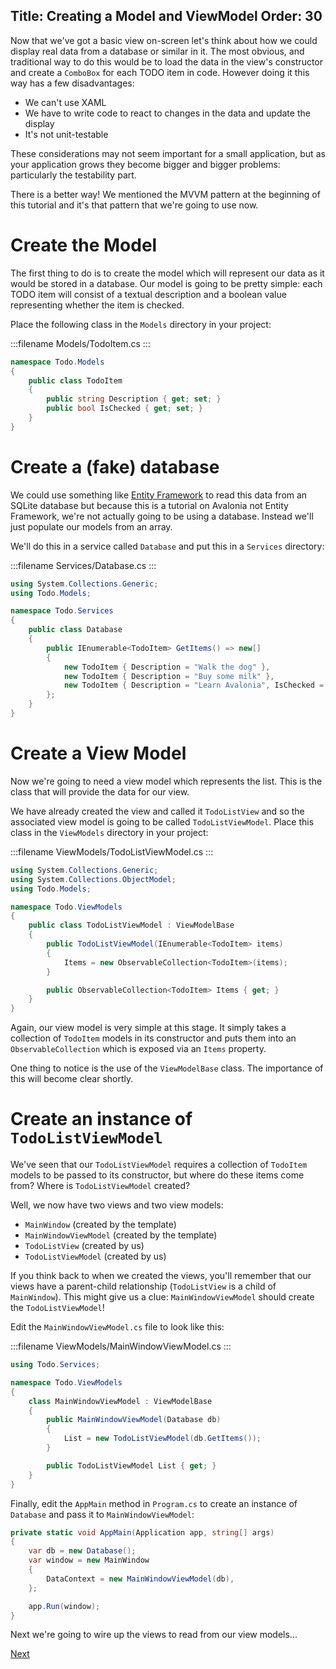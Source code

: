 Title: Creating a Model and ViewModel
Order: 30
---

Now that we've got a basic view on-screen let's think about how we could display real data from a
database or similar in it. The most obvious, and traditional way to do this would be to load the
data in the view's constructor and create a `ComboBox` for each TODO item in code. However doing
it this way has a few disadvantages:

- We can't use XAML
- We have to write code to react to changes in the data and update the display
- It's not unit-testable

These considerations may not seem important for a small application, but as your application grows
they become bigger and bigger problems: particularly the testability part.

There is a better way! We mentioned the MVVM pattern at the beginning of this tutorial and it's
that pattern that we're going to use now.

# Create the Model

The first thing to do is to create the model which will represent our data as it would be stored
in a database. Our model is going to be pretty simple: each TODO item will consist of a textual
description and a boolean value representing whether the item is checked.

Place the following class in the `Models` directory in your project:

:::filename
Models/TodoItem.cs
:::
```csharp
namespace Todo.Models
{
    public class TodoItem
    {
        public string Description { get; set; }
        public bool IsChecked { get; set; }
    }
}
```

# Create a (fake) database

We could use something like
[Entity Framework](https://docs.microsoft.com/en-us/ef/core/get-started/netcore/new-db-sqlite)
to read this data from an SQLite database but because this is a tutorial on Avalonia not Entity
Framework, we're not actually going to be using a database. Instead we'll just populate our
models from an array.

We'll do this in a service called `Database` and put this in a `Services` directory:

:::filename
Services/Database.cs
:::
```csharp
using System.Collections.Generic;
using Todo.Models;

namespace Todo.Services
{
    public class Database
    {
        public IEnumerable<TodoItem> GetItems() => new[]
        {
            new TodoItem { Description = "Walk the dog" },
            new TodoItem { Description = "Buy some milk" },
            new TodoItem { Description = "Learn Avalonia", IsChecked = true },
        };
    }
}
```

# Create a View Model

Now we're going to need a view model which represents the list. This is the class that will provide
the data for our view.

We have already created the view and called it `TodoListView` and so the associated view model is
going to be called `TodoListViewModel`. Place this class in the `ViewModels` directory in your
project:

:::filename
ViewModels/TodoListViewModel.cs
:::
```csharp
using System.Collections.Generic;
using System.Collections.ObjectModel;
using Todo.Models;

namespace Todo.ViewModels
{
    public class TodoListViewModel : ViewModelBase
    {
        public TodoListViewModel(IEnumerable<TodoItem> items)
        {
            Items = new ObservableCollection<TodoItem>(items);
        }

        public ObservableCollection<TodoItem> Items { get; }
    }
}
```

Again, our view model is very simple at this stage. It simply takes a collection of `TodoItem`
models in its constructor and puts them into an `ObservableCollection` which is exposed via an
`Items` property.

One thing to notice is the use of the `ViewModelBase` class. The importance of this will become
clear shortly.

# Create an instance of `TodoListViewModel`

We've seen that our `TodoListViewModel` requires a collection of `TodoItem` models to be passed
to its constructor, but where do these items come from? Where is `TodoListViewModel` created?

Well, we now have two views and two view models:

- `MainWindow` (created by the template)
- `MainWindowViewModel` (created by the template)
- `TodoListView` (created by us)
- `TodoListViewModel` (created by us)

If you think back to when we created the views, you'll remember that our views have a parent-child
relationship (`TodoListView` is a child of `MainWindow`). This might give us a clue: 
`MainWindowViewModel` should create the `TodoListViewModel`!

Edit the `MainWindowViewModel.cs` file to look like this:

:::filename
ViewModels/MainWindowViewModel.cs
:::
```csharp
using Todo.Services;

namespace Todo.ViewModels
{
    class MainWindowViewModel : ViewModelBase
    {
        public MainWindowViewModel(Database db)
        {
            List = new TodoListViewModel(db.GetItems());
        }

        public TodoListViewModel List { get; }
    }
}
```

Finally, edit the `AppMain` method in `Program.cs` to create an instance of `Database` and pass it
to `MainWindowViewModel`:

```csharp
private static void AppMain(Application app, string[] args)
{
    var db = new Database();
    var window = new MainWindow
    {
        DataContext = new MainWindowViewModel(db),
    };

    app.Run(window);
}
```

Next we're going to wire up the views to read from our view models...

<a class="btn btn-primary" role="button" href="wiring-up-views">
    Next
</a>
